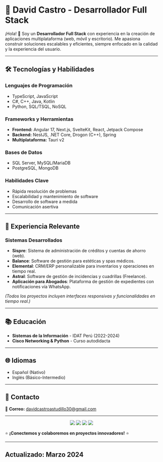 # 📌 David Castro - Desarrollador Full Stack

¡Hola! 👋 Soy un **Desarrollador Full Stack** con experiencia en la creación de aplicaciones multiplataforma (web, móvil y escritorio). Me apasiona construir soluciones escalables y eficientes, siempre enfocado en la calidad y la experiencia del usuario.  

---

## 🛠️ Tecnologías y Habilidades  

### **Lenguajes de Programación**  
- TypeScript, JavaScript  
- C#, C++, Java, Kotlin  
- Python, SQL/TSQL, NoSQL  

### **Frameworks y Herramientas**  
- **Frontend:** Angular 17, Next.js, SvelteKit, React, Jetpack Compose  
- **Backend:** NestJS, .NET Core, Drogon (C++), Spring  
- **Multiplataforma:** Tauri v2  

### **Bases de Datos**  
- SQL Server, MySQL/MariaDB  
- PostgreSQL, MongoDB  

### **Habilidades Clave**  
- Rápida resolución de problemas  
- Escalabilidad y mantenimiento de software  
- Desarrollo de software a medida  
- Comunicación asertiva  

---

## 💼 Experiencia Relevante  

### **Sistemas Desarrollados**  
- **Sispre**: Sistema de administración de créditos y cuentas de ahorro (web).  
- **Balance**: Software de gestión para estéticas y spas médicos.  
- **Elemental**: CRM/ERP personalizable para inventarios y operaciones en tiempo real.  
- **Astral**: Software de gestión de incidencias y cuadrillas (Freelance).  
- **Aplicación para Abogados**: Plataforma de gestión de expedientes con notificaciones vía WhatsApp.  

*(Todos los proyectos incluyen interfaces responsivas y funcionalidades en tiempo real.)*  

---

## 📚 Educación  
- **Sistemas de la Información** - IDAT Perú (2022-2024)  
- **Cisco Networking & Python** - Curso autodidacta  

---

## 🌐 Idiomas  
- Español (Nativo)  
- Inglés (Básico-Intermedio)  

---

## 📩 Contacto  
📧 **Correo:** davidcastroastudillo30@gmail.com  

---

<div align="center">  
  <img src="https://img.shields.io/badge/TypeScript-3178C6?style=for-the-badge&logo=typescript&logoColor=white" />  
  <img src="https://img.shields.io/badge/Angular-DD0031?style=for-the-badge&logo=angular&logoColor=white" />  
  <img src="https://img.shields.io/badge/Node.js-339933?style=for-the-badge&logo=nodedotjs&logoColor=white" />  
  <img src="https://img.shields.io/badge/PostgreSQL-4169E1?style=for-the-badge&logo=postgresql&logoColor=white" />  
</div>  

⭐ **¡Conectemos y colaboremos en proyectos innovadores!** ⭐  

---
**Actualizado: Marzo 2024**  
---

